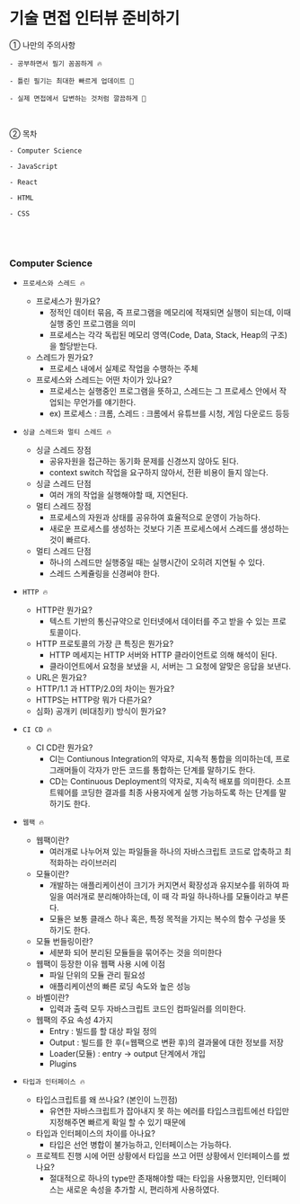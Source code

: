 # 기술 면접 인터뷰 준비하기

① 나만의 주의사항

```
- 공부하면서 필기 꼼꼼하게 🔥

- 틀린 필기는 최대한 빠르게 업데이트 🚀

- 실제 면접에서 답변하는 것처럼 깔끔하게 🧹
```

<br/>

② 목차

```
- Computer Science

- JavaScript

- React

- HTML

- CSS
```

<br/>
<br/>

### Computer Science

- `프로세스와 스레드 🔥`

  - 프로세스가 뭔가요?
    - 정적인 데이터 묶음, 즉 프로그램을 메모리에 적재되면 실행이 되는데, 이때 실행 중인 프로그램을 의미
    - 프로세스는 각각 독립된 메모리 영역(Code, Data, Stack, Heap의 구조)을 할당받는다.
  - 스레드가 뭔가요?
    - 프로세스 내에서 실제로 작업을 수행하는 주체
  - 프로세스와 스레드는 어떤 차이가 있나요?
    - 프로세스는 실행중인 프로그램을 뜻하고, 스레드는 그 프로세스 안에서 작업되는 무언가를 얘기한다.
    - ex) 프로세스 : 크롬, 스레드 : 크롬에서 유튜브를 시청, 게임 다운로드 등등

- `싱글 스레드와 멀티 스레드 🔥`

  - 싱글 스레드 장점
    - 공유자원을 접근하는 동기화 문제를 신경쓰지 않아도 된다.
    - context switch 작업을 요구하지 않아서, 전환 비용이 들지 않는다.
  - 싱글 스레드 단점
    - 여러 개의 작업을 실행해야할 때, 지연된다.
  - 멀티 스레드 장점
    - 프로세스의 자원과 상태를 공유하여 효율적으로 운영이 가능하다.
    - 새로운 프로세스를 생성하는 것보다 기존 프로세스에서 스레드를 생성하는 것이 빠르다.
  - 멀티 스레드 단점
    - 하나의 스레드만 실행중일 때는 실행시간이 오히려 지연될 수 있다.
    - 스레드 스케쥴링을 신경써야 한다.

- `HTTP 🔥`

  - HTTP란 뭔가요?
    - 텍스트 기반의 통신규약으로 인터넷에서 데이터를 주고 받을 수 있는 프로토콜이다.
  - HTTP 프로토콜의 가장 큰 특징은 뭔가요?
    - HTTP 메세지는 HTTP 서버와 HTTP 클라이언트로 의해 해석이 된다.
    - 클라이언트에서 요청을 보냈을 시, 서버는 그 요청에 알맞은 응답을 보낸다.
  - URL은 뭔가요?
  - HTTP/1.1 과 HTTP/2.0의 차이는 뭔가요?
  - HTTPS는 HTTP랑 뭐가 다른가요?
  - 심화) 공개키 (비대칭키) 방식이 뭔가요?

- `CI CD 🔥`

  - CI CD란 뭔가요?
    - CI는 Contiunous Integration의 약자로, 지속적 통합을 의미하는데, 프로그래머들이 각자가 만든 코드를 통합하는 단계를 말하기도 한다.
    - CD는 Continuous Deployment의 약자로, 지속적 배포를 의미한다. 소프트웨어를 코딩한 결과를 최종 사용자에게 실행 가능하도록 하는 단계를 말하기도 한다.

- `웹팩 🔥`

  - 웹팩이란?
    - 여러개로 나누어져 있는 파일들을 하나의 자바스크립트 코드로 압축하고 최적화하는 라이브러리
  - 모듈이란?
    - 개발하는 애플리케이션이 크기가 커지면서 확장성과 유지보수를 위하여 파일을 여러개로 분리해야하는데, 이 때 각 파일 하나하나를 모듈이라고 부른다.
    - 모듈은 보통 클래스 하나 혹은, 특정 목적을 가지는 복수의 함수 구성을 뜻하기도 한다.
  - 모듈 번들링이란?
    - 세분화 되어 분리된 모듈들을 묶어주는 것을 의미한다
  - 웹팩이 등장한 이유 웹팩 사용 시에 이점
    - 파일 단위의 모듈 관리 필요성
    - 애플리케이션의 빠른 로딩 속도와 높은 성능
  - 바벨이란?
    - 입력과 출력 모두 자바스크립트 코드인 컴파일러를 의미한다.
  - 웹팩의 주요 속성 4가지
    - Entry : 빌드를 할 대상 파일 정의
    - Output : 빌드를 한 후(=웹팩으로 변환 후)의 결과물에 대한 정보를 저장
    - Loader(모듈) : entry -> output 단계에서 개입
    - Plugins

- `타입과 인터페이스 🔥`
  - 타입스크립트를 왜 쓰나요? (본인이 느낀점)
    - 유연한 자바스크립트가 잡아내지 못 하는 에러를 타입스크립트에선 타입만 지정해주면 빠르게 확일 할 수 있기 때문에
  - 타입과 인터페이스의 차이를 아나요?
    - 타입은 선언 병합이 불가능하고, 인터페이스는 가능하다.
  - 프로젝트 진행 시에 어떤 상황에서 타입을 쓰고 어떤 상황에서 인터페이스를 썼나요?
    - 절대적으로 하나의 type만 존재해야할 때는 타입을 사용했지만, 인터페이스는 새로운 속성을 추가할 시, 편리하게 사용하였다.

